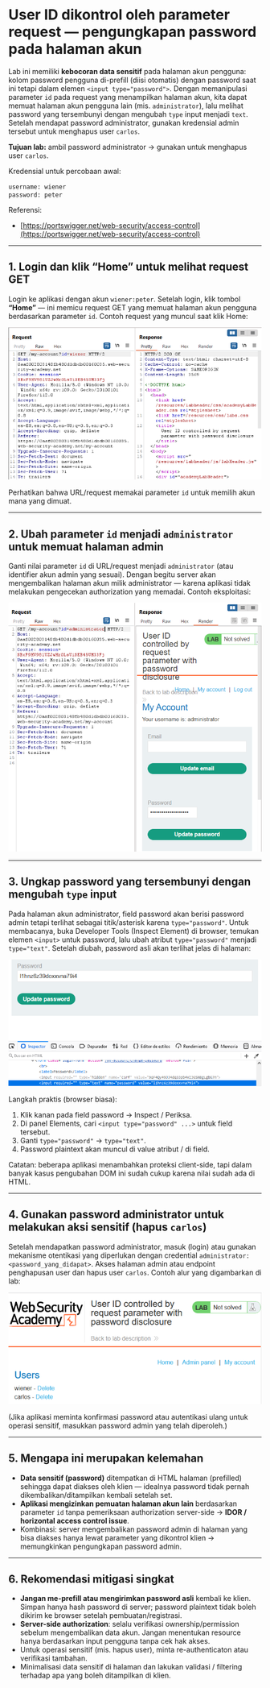 # User ID dikontrol oleh parameter request — pengungkapan password pada halaman akun

Lab ini memiliki **kebocoran data sensitif** pada halaman akun pengguna: kolom password pengguna di-prefill (diisi otomatis) dengan password saat ini tetapi dalam elemen `<input type="password">`. Dengan memanipulasi parameter `id` pada request yang menampilkan halaman akun, kita dapat memuat halaman akun pengguna lain (mis. `administrator`), lalu melihat password yang tersembunyi dengan mengubah `type` input menjadi `text`. Setelah mendapat password administrator, gunakan kredensial admin tersebut untuk menghapus user `carlos`.

**Tujuan lab:** ambil password administrator → gunakan untuk menghapus user `carlos`.

Kredensial untuk percobaan awal:

```
username: wiener
password: peter
```

Referensi:

* [https://portswigger.net/web-security/access-control](https://portswigger.net/web-security/access-control)

---

## 1. Login dan klik “Home” untuk melihat request GET

Login ke aplikasi dengan akun `wiener:peter`. Setelah login, klik tombol **“Home”** — ini memicu request GET yang memuat halaman akun pengguna berdasarkan parameter `id`. Contoh request yang muncul saat klik Home:

![img](images/User%20ID%20controlled%20by%20request%20parameter%20with%20password%20disclosure/2.png)

Perhatikan bahwa URL/request memakai parameter `id` untuk memilih akun mana yang dimuat.

---

## 2. Ubah parameter `id` menjadi `administrator` untuk memuat halaman admin

Ganti nilai parameter `id` di URL/request menjadi `administrator` (atau identifier akun admin yang sesuai). Dengan begitu server akan mengembalikan halaman akun milik administrator — karena aplikasi tidak melakukan pengecekan authorization yang memadai. Contoh eksploitasi:

![img](images/User%20ID%20controlled%20by%20request%20parameter%20with%20password%20disclosure/3.png)

---

## 3. Ungkap password yang tersembunyi dengan mengubah `type` input

Pada halaman akun administrator, field password akan berisi password admin tetapi terlihat sebagai titik/asterisk karena `type="password"`. Untuk membacanya, buka Developer Tools (Inspect Element) di browser, temukan elemen `<input>` untuk password, lalu ubah atribut `type="password"` menjadi `type="text"`. Setelah diubah, password asli akan terlihat jelas di halaman:

![img](images/User%20ID%20controlled%20by%20request%20parameter%20with%20password%20disclosure/4.png)

Langkah praktis (browser biasa):

1. Klik kanan pada field password → Inspect / Periksa.
2. Di panel Elements, cari `<input type="password" ...>` untuk field tersebut.
3. Ganti `type="password"` → `type="text"`.
4. Password plaintext akan muncul di value atribut / di field.

Catatan: beberapa aplikasi menambahkan proteksi client-side, tapi dalam banyak kasus pengubahan DOM ini sudah cukup karena nilai sudah ada di HTML.

---

## 4. Gunakan password administrator untuk melakukan aksi sensitif (hapus `carlos`)

Setelah mendapatkan password administrator, masuk (login) atau gunakan mekanisme otentikasi yang diperlukan dengan credential `administrator:<password_yang_didapat>`. Akses halaman admin atau endpoint penghapusan user dan hapus user `carlos`. Contoh alur yang digambarkan di lab:

![img](images/User%20ID%20controlled%20by%20request%20parameter%20with%20password%20disclosure/5.png)

(Jika aplikasi meminta konfirmasi password atau autentikasi ulang untuk operasi sensitif, masukkan password admin yang telah diperoleh.)

---

## 5. Mengapa ini merupakan kelemahan

* **Data sensitif (password)** ditempatkan di HTML halaman (prefilled) sehingga dapat diakses oleh klien — idealnya password tidak pernah dikembalikan/ditampilkan kembali setelah set.
* **Aplikasi mengizinkan pemuatan halaman akun lain** berdasarkan parameter `id` tanpa pemeriksaan authorization server-side → **IDOR / horizontal access control issue**.
* Kombinasi: server mengembalikan password admin di halaman yang bisa diakses hanya lewat parameter yang dikontrol klien → memungkinkan pengungkapan password admin.

---

## 6. Rekomendasi mitigasi singkat

* **Jangan me-prefill atau mengirimkan password asli** kembali ke klien. Simpan hanya hash password di server; password plaintext tidak boleh dikirim ke browser setelah pembuatan/registrasi.
* **Server-side authorization**: selalu verifikasi ownership/permission sebelum mengembalikan data akun. Jangan menentukan resource hanya berdasarkan input pengguna tanpa cek hak akses.
* Untuk operasi sensitif (mis. hapus user), minta re-authenticaton atau verifikasi tambahan.
* Minimalisasi data sensitif di halaman dan lakukan validasi / filtering terhadap apa yang boleh ditampilkan di klien.
